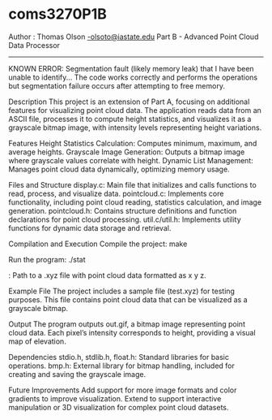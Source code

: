 # coms3270P1B
Author : Thomas Olson -olsoto@iastate.edu
Part B - Advanced Point Cloud Data Processor

************************
KNOWN ERROR: Segmentation fault (likely memory leak) that I have been unable to identify... The code works correctly and performs the operations but segmentation failure occurs after attempting to free memory.

Description
This project is an extension of Part A, focusing on additional features for visualizing point cloud data. The application reads data from an ASCII file, processes it to compute height statistics, and visualizes it as a grayscale bitmap image, with intensity levels representing height variations.

Features
Height Statistics Calculation: Computes minimum, maximum, and average heights.
Grayscale Image Generation: Outputs a bitmap image where grayscale values correlate with height.
Dynamic List Management: Manages point cloud data dynamically, optimizing memory usage.

Files and Structure
display.c: Main file that initializes and calls functions to read, process, and visualize data.
pointcloud.c: Implements core functionality, including point cloud reading, statistics calculation, and image generation.
pointcloud.h: Contains structure definitions and function declarations for point cloud processing.
util.c/util.h: Implements utility functions for dynamic data storage and retrieval.

Compilation and Execution
Compile the project:
make

Run the program:
./stat <filename>

<filename>: Path to a .xyz file with point cloud data formatted as x y z.

Example File
The project includes a sample file (test.xyz) for testing purposes. This file contains point cloud data that can be visualized as a grayscale bitmap.

Output
The program outputs out.gif, a bitmap image representing point cloud data. Each pixel’s intensity corresponds to height, providing a visual map of elevation.

Dependencies
stdio.h, stdlib.h, float.h: Standard libraries for basic operations.
bmp.h: External library for bitmap handling, included for creating and saving the grayscale image.

Future Improvements
Add support for more image formats and color gradients to improve visualization.
Extend to support interactive manipulation or 3D visualization for complex point cloud datasets.